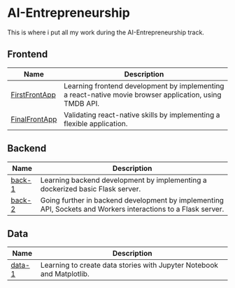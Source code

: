 # AI-Entrepreneurship

This is where i put all my work during the AI-Entrepreneurship track.

## Frontend

| Name | Description |
| --- | --- |
| [FirstFrontApp](Frontend/FirstFrontApp) | Learning frontend development by implementing a react-native movie browser application, using TMDB API. |
| [FinalFrontApp](Frontend/FinalFrontApp) | Validating react-native skills by implementing a flexible application. |

## Backend

| Name | Description |
| --- | --- |
| [back-1       ](Backend/back-1) | Learning backend development by implementing a dockerized basic Flask server. |
| [back-2       ](Backend/back-2) | Going further in backend development by implementing API, Sockets and Workers interactions to a Flask server. |

## Data

| Name | Description |
| --- | --- |
| [data-1       ](Data/data-1) | Learning to create data stories with Jupyter Notebook and Matplotlib. |
